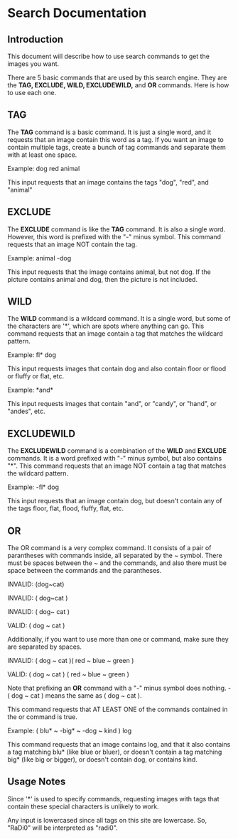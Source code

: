 # Search Documentation

## Introduction
 
This document will describe how to use search commands to get the images you want.
 
There are 5 basic commands that are used by this search engine. They are the **TAG, EXCLUDE, WILD, EXCLUDEWILD,** and **OR** commands.
Here is how to use each one.
 
## TAG
The **TAG** command is a basic command. It is just a single word, and it requests that an image contain this word as a tag.
If you want an image to contain multiple tags, create a bunch of tag commands and separate them with at least one space.

Example: dog red animal

This input requests that an image contains the tags "dog", "red", and "animal"
 
## EXCLUDE
The **EXCLUDE** command is like the **TAG** command. It is also a single word. However, this word is prefixed with the "-" minus symbol.
This command requests that an image NOT contain the tag.

Example: animal -dog

This input requests that the image contains animal, but not dog. If the picture contains animal and dog, then the picture is not included.
 
## WILD
The **WILD** command is a wildcard command. It is a single word, but some of the characters are '\*', which are spots where anything can go.
This command requests that an image contain a tag that matches the wildcard pattern.

Example: fl* dog

This input requests images that contain dog and also contain floor or flood or fluffy or flat, etc.

Example: \*and\*

This input requests images that contain "and", or "candy", or "hand", or "andes", etc.
 
## EXCLUDEWILD
The **EXCLUDEWILD** command is a combination of the **WILD** and **EXCLUDE** commands. It is a word prefixed with "-" minus symbol, but also contains "\*".
This command requests that an image NOT contain a tag that matches the wildcard pattern.

Example: -fl* dog

This input requests that an image contain dog, but doesn't contain any of the tags floor, flat, flood, fluffy, flat, etc.
 
## OR
The OR command is a very complex command. It consists of a pair of parantheses with commands inside, all separated by the \~ symbol.
There must be spaces between the \~ and the commands, and also there must be space between the commands and the parantheses.

INVALID: (dog\~cat)

INVALID: ( dog\~cat )

INVALID: ( dog\~ cat )

VALID: ( dog \~ cat )

Additionally, if you want to use more than one or command, make sure they are separated by spaces.

INVALID: ( dog ~ cat )( red ~ blue ~ green )

VALID: ( dog ~ cat ) ( red ~ blue ~ green )

Note that prefixing an **OR** command with a "-" minus symbol does nothing.
-( dog ~ cat ) means the same as ( dog ~ cat ).

This command requests that AT LEAST ONE of the commands contained in the or command is true.

Example: ( blu* ~ -big* ~ -dog ~ kind ) log

This command requests that an image contains log, and that it also contains a tag matching blu* (like blue or bluer), or doesn't contain a tag matching big* (like big or bigger), or doesn't contain dog, or contains kind.
 
## Usage Notes
Since '*' is used to specify commands, requesting images with tags that contain these special characters is unlikely to work.

Any input is lowercased since all tags on this site are lowercase. So, "RaDi0" will be interpreted as "radi0".
